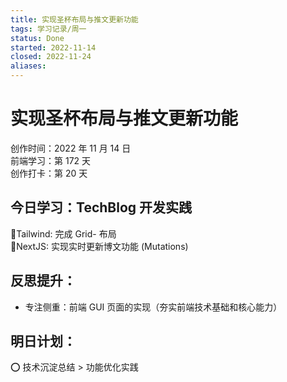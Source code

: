 ```yaml
---
title: 实现圣杯布局与推文更新功能
tags: 学习记录/周一
status: Done
started: 2022-11-14
closed: 2022-11-24
aliases: 
---
```

# 实现圣杯布局与推文更新功能
创作时间：2022 年 11 月 14 日  
前端学习：第 172 天  
创作打卡：第 20 天
## 今日学习：TechBlog 开发实践
🫰Tailwind: 完成 Grid- 布局  
🫰NextJS: 实现实时更新博文功能 (Mutations)
## 反思提升：
- 专注侧重：前端 GUI 页面的实现（夯实前端技术基础和核心能力）
## 明日计划：
⭕ 技术沉淀总结 > 功能优化实践
